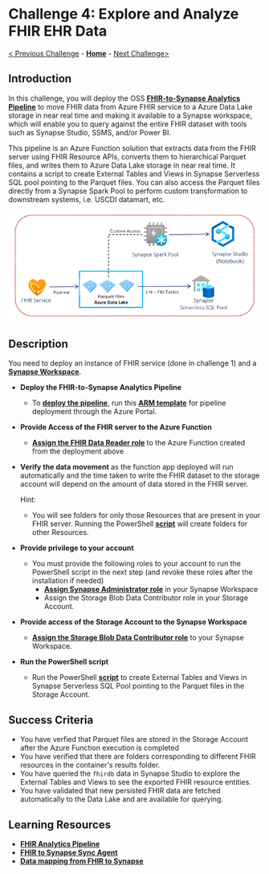 # Challenge 4: Explore and Analyze FHIR EHR Data

[< Previous Challenge](./Challenge03.md) - **[Home](../readme.md)** - [Next Challenge>](./Challenge05.md)

## Introduction

In this challenge, you will deploy the OSS **[FHIR-to-Synapse Analytics Pipeline](https://github.com/microsoft/FHIR-Analytics-Pipelines/blob/main/FhirToDataLake/docs/Deployment.md)** to move FHIR data from Azure FHIR service to a Azure Data Lake storage in near real time and making it available to a Synapse workspace, which will enable you to query against the entire FHIR dataset with tools such as Synapse Studio, SSMS, and/or Power BI.

This pipeline is an Azure Function solution that extracts data from the FHIR server using FHIR Resource APIs, converts them to hierarchical Parquet files, and writes them to Azure Data Lake storage in near real time. It contains a script to create External Tables and Views in Synapse Serverless SQL pool pointing to the Parquet files.  You can also access the Parquet files directly from a Synapse Spark Pool to perform custom transformation to downstream systems, i.e. USCDI datamart, etc.

<center><img src="../images/challenge04-architecture.png" width="550"></center>

## Description

You need to deploy an instance of FHIR service (done in challenge 1) and a **[Synapse Workspace](https://learn.microsoft.com/en-us/azure/synapse-analytics/quickstart-deployment-template-workspaces)**.

- **Deploy the FHIR-to-Synapse Analytics Pipeline**
    - To **[deploy the pipeline](https://github.com/microsoft/FHIR-Analytics-Pipelines/blob/main/FhirToDataLake/docs/Deployment.md#1-deploy-the-pipeline)**, run this **[ARM template](https://portal.azure.com/#create/Microsoft.Template/uri/https%3A%2F%2Fraw.githubusercontent.com%2FMicrosoft%2FFHIR-Analytics-Pipelines%2Fmain%2FFhirToDataLake%2Fdeploy%2Ftemplates%2FFhirSynapsePipelineTemplate.json)** for pipeline deployment through the Azure Portal.      
- **Provide Access of the FHIR server to the Azure Function**
    - **[Assign the FHIR Data Reader role](https://learn.microsoft.com/en-us/azure/healthcare-apis/configure-azure-rbac#assign-roles-for-the-fhir-service)** to the Azure Function created from the deployment above
- **Verify the data movement** as the function app deployed will run automatically and the time taken to write the FHIR dataset to the storage account will depend on the amount of data stored in the FHIR server. 
    
    Hint:
    - You will see folders for only those Resources that are present in your FHIR server. Running the PowerShell **[script](https://github.com/microsoft/FHIR-Analytics-Pipelines/blob/main/FhirToDataLake/scripts/Set-SynapseEnvironment.ps1)** will create folders for other Resources.

- **Provide privilege to your account**
    - You must provide the following roles to your account to run the PowerShell script in the next step (and revoke these roles after the installation if needed)
        - **[Assign Synapse Administrator role](https://learn.microsoft.com/en-us/azure/synapse-analytics/get-started-add-admin#synapse-rbac-synapse-administrator-role-for-the-workspace)** in your Synapse Workspace
        - Assign the Storage Blob Data Contributor role in your Storage Account.
- **Provide access of the Storage Account to the Synapse Workspace**
    - **[Assign the Storage Blob Data Contributor role](https://learn.microsoft.com/en-us/azure/storage/blobs/assign-azure-role-data-access?tabs=portal#assign-an-azure-role)** to your Synapse Workspace.
- **Run the PowerShell script**
    - Run the PowerShell **[script](https://github.com/microsoft/FHIR-Analytics-Pipelines/blob/main/FhirToDataLake/scripts/Set-SynapseEnvironment.ps1)** to create External Tables and Views in Synapse Serverless SQL Pool pointing to the Parquet files in the Storage Account.

## Success Criteria
- You have verfied that Parquet files are stored in the Storage Account after the Azure Function execution is completed 
- You have verified that there are folders corresponding to different FHIR resources in the container's results folder.
- You have queried the `fhirdb` data in Synapse Studio to explore the External Tables and Views to see the exported FHIR resource entities.
- You have validated that new persisted FHIR data are fetched automatically to the Data Lake and are available for querying.

## Learning Resources

- **[FHIR Analytics Pipeline](https://github.com/microsoft/FHIR-Analytics-Pipelines)**
- **[FHIR to Synapse Sync Agent](https://github.com/microsoft/FHIR-Analytics-Pipelines/blob/main/FhirToDataLake/docs/Deployment.md#fhir-to-synapse-sync-agent)**
- **[Data mapping from FHIR to Synapse](https://github.com/microsoft/FHIR-Analytics-Pipelines/blob/main/FhirToDataLake/docs/Data-Mapping.md)**
